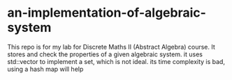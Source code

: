 # an-implementation-of-algebraic-system
This repo is for my lab for Discrete Maths II (Abstract Algebra) course. It stores and check the properties of a given algebraic system. it uses std::vector to implement a set, which is not ideal. its time complexity is bad, using a hash map will help
